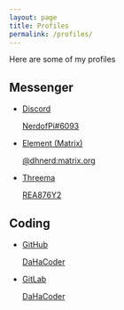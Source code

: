 ```yaml
---
layout: page
title: Profiles
permalink: /profiles/
---
```


Here are some of my profiles



## Messenger 

<div class="profiles">
 <ul>
 <!-- Discord -->
 <!-- ======= -->
 <li>
  <a href="https://threema.id/REA876Y2" class="discord" target="_blank" rel="noopener noreferrer">
    <p class="discord">Discord</p>
       <icon class="discord">
         <iconify-icon icon="akar-icons:discord-fill" style="color: #5865f2; margin-top: 20px;"></iconify-icon>
       </icon>
    <p class="discord">NerdofPi#6093</p>
  </a>
 </li>
 <!-- ======= -->
 <!-- Element -->
 <!-- ======= -->
 <li>
  <a href="https://matrix.to/#/@dhnerd:matrix.org" class="element" target="_blank" rel="noopener noreferrer">
    <p class="element">Element (Matrix)</p>
       <icon class="element">
         <iconify-icon icon="simple-icons:element" style="color: #0a976f; margin-top: 20px;"></iconify-icon>
       </icon>
    <p class="element">@dhnerd:matrix.org</p>
  </a>
 </li>
 <!-- ======= -->
 <!-- Threema -->
 <!-- ======= -->
 <li>
  <a href="https://threema.id/REA876Y2" class="threema" target="_blank" rel="noopener noreferrer">
    <p class="threema">Threema</p>
      <icon class="threema">
        <iconify-icon icon="simple-icons:threema" style="color: #05a63f; margin-top: 20px;"></iconify-icon>
      </icon>
    <p class="threema">REA876Y2</p>
  </a>
 </li>
 <!-- ======= -->
 </ul>
</div>

## Coding 

<div class="profiles">
 <ul>
 <!-- GitHub -->
 <!-- ====== -->
 <li>
   <a href="https://github.com/DaHaCoder" class="github" target="_blank" rel="noopener noreferrer">
     <p class="github">GitHub</p>
       <icon class="github">
         <iconify-icon icon="akar-icons:github-fill" style="color: #ffffff; margin-top: 20px;"></iconify-icon>
       </icon>
      <p class="github">DaHaCoder</p>
   </a>
 </li>
 <!-- ====== -->
 <!-- GitLab -->
 <!-- ====== -->
 <li>
   <a href="https://gitlab.com/DaHaCoder" class="gitlab" target="_blank" rel="noopener noreferrer">
     <p class="gitlab">GitLab</p>
       <icon class="gitlab">
         <iconify-icon icon="fa:gitlab" style="color: #fc6d27; margin-top: 20px;"></iconify-icon>
       </icon>
      <p class="gitlab">DaHaCoder</p>
   </a> 
 </li>
 <!-- ====== -->
 </ul>
</div>
